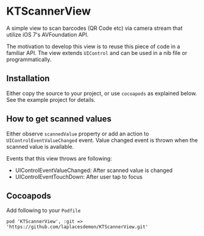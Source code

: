 KTScannerView
=============

A simple view to scan barcodes (QR Code etc) via camera stream that utilize iOS 7's AVFoundation API.

The motivation to develop this view is to reuse this piece of code in a familiar API. The view extends `UIControl`
and can be used in a nib file or programmatically.

Installation
------------

Either copy the source to your project, or use `cocoapods` as explained below. See the example project for details.

How to get scanned values
-------------------------

Either observe `scannedValue` property or add an action to `UIControlEventValueChanged` event. Value changed event
is thrown when the scanned value is available. 

Events that this view throws are following:

 * UIControlEventValueChanged: After scanned value is changed
 * UIControlEventTouchDown: After user tap to focus

Cocoapods
---------

Add following to your `Podfile`

    pod 'KTScannerView', :git => 'https://github.com/laplacesdemon/KTScannerView.git'
